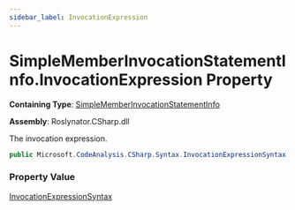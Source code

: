 ```yaml
---
sidebar_label: InvocationExpression
---
```


# SimpleMemberInvocationStatementInfo\.InvocationExpression Property

**Containing Type**: [SimpleMemberInvocationStatementInfo](../index.md)

**Assembly**: Roslynator\.CSharp\.dll

  
The invocation expression\.

```csharp
public Microsoft.CodeAnalysis.CSharp.Syntax.InvocationExpressionSyntax InvocationExpression { get; }
```

### Property Value

[InvocationExpressionSyntax](https://docs.microsoft.com/en-us/dotnet/api/microsoft.codeanalysis.csharp.syntax.invocationexpressionsyntax)

